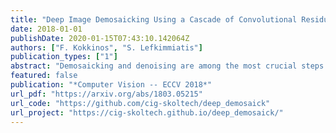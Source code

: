```yaml
---
title: "Deep Image Demosaicking Using a Cascade of Convolutional Residual Denoising Networks"
date: 2018-01-01
publishDate: 2020-01-15T07:43:10.142064Z
authors: ["F. Kokkinos", "S. Lefkimmiatis"]
publication_types: ["1"]
abstract: "Demosaicking and denoising are among the most crucial steps of modern digital camera pipelines and their joint treatment is a highly ill-posed inverse problem where at-least two-thirds of the information are missing and the rest are corrupted by noise. This poses a great challenge in obtaining meaningful reconstructions and a special care for the efficient treatment of the problem is required. While there are several machine learning approaches that have been recently introduced to deal with joint image demosaicking-denoising, in this work we propose a novel deep learning architecture which is inspired by powerful classical image regularization methods and large-scale convex optimization techniques. Consequently, our derived network is more transparent and has a clear interpretation compared to alternative competitive deep learning approaches. Our extensive experiments demonstrate that our network outperforms any previous approaches on both noisy and noise-free data. This improvement in reconstruction quality is attributed to the principled way we design our network architecture, which also requires fewer trainable parameters than the current state-of-the-art deep network solution. Finally, we show that our network has the ability to generalize well even when it is trained on small datasets, while keeping the overall number of trainable parameters low."
featured: false
publication: "*Computer Vision -- ECCV 2018*"
url_pdf: "https://arxiv.org/abs/1803.05215"
url_code: "https://github.com/cig-skoltech/deep_demosaick"
url_project: "https://cig-skoltech.github.io/deep_demosaick/"
---
```


